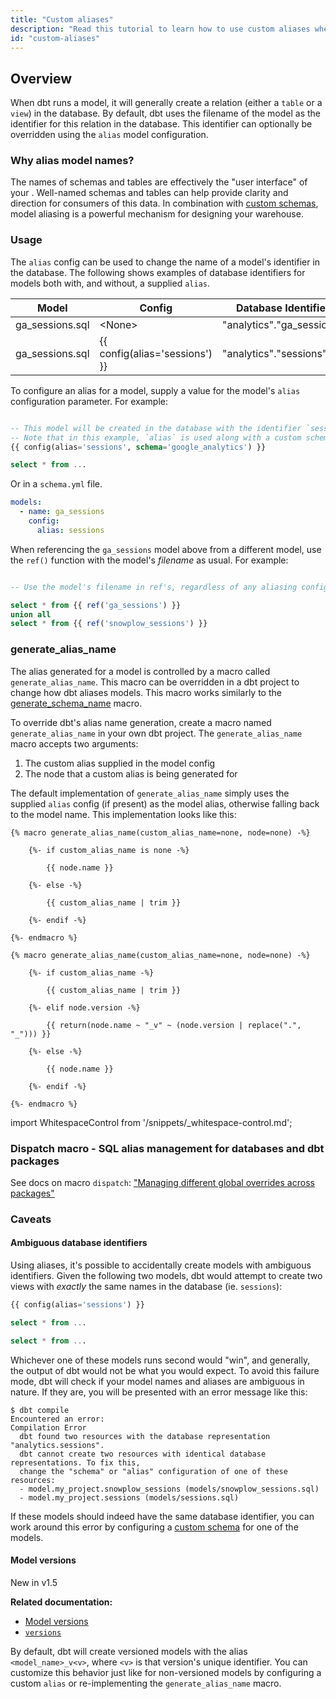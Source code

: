 ```yaml
---
title: "Custom aliases"
description: "Read this tutorial to learn how to use custom aliases when building in dbt."
id: "custom-aliases"
---
```


## Overview

When dbt runs a model, it will generally create a relation (either a `table` or a `view`) in the database. By default, dbt uses the filename of the model as the identifier for this relation in the database. This identifier can optionally be overridden using the `alias` model configuration.

### Why alias model names?
The names of schemas and tables are effectively the "user interface" of your <Term id="data-warehouse" />. Well-named schemas and tables can help provide clarity and direction for consumers of this data. In combination with [custom schemas](/docs/build/custom-schemas), model aliasing is a powerful mechanism for designing your warehouse.

### Usage
The `alias` config can be used to change the name of a model's identifier in the database. The following <Term id="table" /> shows examples of database identifiers for models both with, and without, a supplied `alias`.

| Model | Config | Database Identifier |
| ----- | ------ | ------------------- |
| ga_sessions.sql | &lt;None&gt; | "analytics"."ga_sessions" |
| ga_sessions.sql | {{ config(alias='sessions') }} | "analytics"."sessions" |

To configure an alias for a model, supply a value for the model's `alias` configuration parameter. For example:

<File name='models/google_analytics/ga_sessions.sql'>

```sql

-- This model will be created in the database with the identifier `sessions`
-- Note that in this example, `alias` is used along with a custom schema
{{ config(alias='sessions', schema='google_analytics') }}

select * from ...
```

</File>

Or in a `schema.yml` file.

<File name='models/google_analytics/schema.yml'>

```yaml
models:
  - name: ga_sessions
    config:
      alias: sessions
```

</File>

When referencing the `ga_sessions` model above from a different model, use the `ref()` function with the model's _filename_ as usual. For example:

<File name='models/combined_sessions.sql'>

```sql

-- Use the model's filename in ref's, regardless of any aliasing configs

select * from {{ ref('ga_sessions') }}
union all
select * from {{ ref('snowplow_sessions') }}
```

</File>

### generate_alias_name

The alias generated for a model is controlled by a macro called `generate_alias_name`. This macro can be overridden in a dbt project to change how dbt aliases models. This macro works similarly to the [generate_schema_name](/docs/build/custom-schemas#advanced-custom-schema-configuration) macro.

To override dbt's alias name generation, create a macro named `generate_alias_name` in your own dbt project. The `generate_alias_name` macro accepts two arguments:

1. The custom alias supplied in the model config
2. The node that a custom alias is being generated for

The default implementation of `generate_alias_name` simply uses the supplied `alias` config (if present) as the model alias, otherwise falling back to the model name. This implementation looks like this:

<VersionBlock lastVersion="1.4">

<File name='get_custom_alias.sql'>

```jinja2
{% macro generate_alias_name(custom_alias_name=none, node=none) -%}

    {%- if custom_alias_name is none -%}

        {{ node.name }}

    {%- else -%}

        {{ custom_alias_name | trim }}

    {%- endif -%}

{%- endmacro %}

```

</File>

</VersionBlock>

<VersionBlock firstVersion="1.5">

<File name='get_custom_alias.sql'>

```jinja2
{% macro generate_alias_name(custom_alias_name=none, node=none) -%}

    {%- if custom_alias_name -%}

        {{ custom_alias_name | trim }}

    {%- elif node.version -%}

        {{ return(node.name ~ "_v" ~ (node.version | replace(".", "_"))) }}

    {%- else -%}

        {{ node.name }}

    {%- endif -%}

{%- endmacro %}

```

</File>

</VersionBlock>

import WhitespaceControl from '/snippets/_whitespace-control.md';

<WhitespaceControl/>

### Dispatch macro - SQL alias management for databases and dbt packages

See docs on macro `dispatch`: ["Managing different global overrides across packages"](/reference/dbt-jinja-functions/dispatch#managing-different-global-overrides-across-packages)


### Caveats

#### Ambiguous database identifiers

Using aliases, it's possible to accidentally create models with ambiguous identifiers. Given the following two models, dbt would attempt to create two <Term id="view">views</Term> with _exactly_ the same names in the database (ie. `sessions`):

<File name='models/snowplow_sessions.sql'>

```sql
{{ config(alias='sessions') }}

select * from ...
```
</File>

<File name='models/sessions.sql'>

```sql
select * from ...
```

</File>

Whichever one of these models runs second would "win", and generally, the output of dbt would not be what you would expect. To avoid this failure mode, dbt will check if your model names and aliases are ambiguous in nature. If they are, you will be presented with an error message like this:

```
$ dbt compile
Encountered an error:
Compilation Error
  dbt found two resources with the database representation "analytics.sessions".
  dbt cannot create two resources with identical database representations. To fix this,
  change the "schema" or "alias" configuration of one of these resources:
  - model.my_project.snowplow_sessions (models/snowplow_sessions.sql)
  - model.my_project.sessions (models/sessions.sql)
```

If these models should indeed have the same database identifier, you can work around this error by configuring a [custom schema](/docs/build/custom-schemas) for one of the models.

#### Model versions

<VersionBlock lastVersion="1.4">

New in v1.5

</VersionBlock>

<VersionBlock firstVersion="1.5">

**Related documentation:**
- [Model versions](/docs/collaborate/govern/model-versions)
- [`versions`](/reference/resource-properties/versions#alias)

By default, dbt will create versioned models with the alias `<model_name>_v<v>`, where `<v>` is that version's unique identifier. You can customize this behavior just like for non-versioned models by configuring a custom `alias` or re-implementing the `generate_alias_name` macro.

</VersionBlock>
